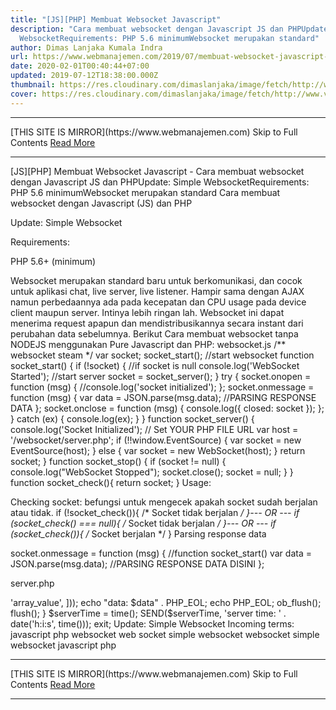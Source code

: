 ```yaml
---
title: "[JS][PHP] Membuat Websocket Javascript"
description: "Cara membuat websocket dengan Javascript JS dan PHPUpdate: Simple
  WebsocketRequirements: PHP 5.6 minimumWebsocket merupakan standard"
author: Dimas Lanjaka Kumala Indra
url: https://www.webmanajemen.com/2019/07/membuat-websocket-javascript-php.html
date: 2020-02-01T00:40:44+07:00
updated: 2019-07-12T18:38:00.000Z
thumbnail: https://res.cloudinary.com/dimaslanjaka/image/fetch/http://www.victim-site.com/img/snapshots/websocket.png
cover: https://res.cloudinary.com/dimaslanjaka/image/fetch/http://www.victim-site.com/img/snapshots/websocket.png
---
```


<hr/> [THIS SITE IS MIRROR](https://www.webmanajemen.com) Skip to Full Contents <a href="https://www.webmanajemen.com/2019/07/membuat-websocket-javascript-php.html" rel="follow" class="button" id="read-more">Read More</a> <hr/> [JS][PHP] Membuat Websocket Javascript - Cara membuat websocket dengan Javascript JS dan PHPUpdate: Simple WebsocketRequirements: PHP 5.6 minimumWebsocket merupakan standard Cara membuat websocket dengan Javascript (JS) dan PHP

Update: Simple Websocket

Requirements: 

PHP 5.6+ (minimum) 

Websocket merupakan standard baru untuk berkomunikasi, dan cocok untuk aplikasi chat, live server, live listener. Hampir sama dengan AJAX namun perbedaannya ada pada kecepatan dan CPU usage pada device client maupun server. Intinya lebih ringan lah.
Websocket ini dapat menerima request apapun dan mendistribusikannya secara instant dari perubahan data sebelumnya. Berikut Cara membuat websocket tanpa NODEJS menggunakan Pure Javascript dan PHP:
websocket.js
/** websocket steam */
var socket;
socket_start(); //start websocket
function socket_start() {
  if (!socket) { //if socket is null
    console.log('WebSocket Started'); //start server
    socket = socket_server();
  }
  try {
    socket.onopen = function (msg) {
      //console.log('socket initialized');
    };
    socket.onmessage = function (msg) {
      var data = JSON.parse(msg.data);
      //PARSING RESPONSE DATA
    };
    socket.onclose = function (msg) {
      console.log({ closed: socket });
    };
  }
  catch (ex) {
    console.log(ex);
  }
}
function socket_server() {
  console.log('Socket Initialized');
  // Set YOUR PHP FILE URL
  var host = '/websocket/server.php'; 
  if (!!window.EventSource) {
    var socket = new EventSource(host);
  } else {
    var socket = new WebSocket(host);
  }
  return socket;
}
function socket_stop() {
  if (socket != null) {
    console.log("WebSocket Stopped");
    socket.close();
    socket = null;
  }
}
function socket_check(){
  return socket;
}
Usage:

Checking socket: befungsi untuk mengecek apakah socket sudah berjalan atau tidak.
if (!socket_check()){
  /* Socket tidak berjalan */
}--- OR ---
if (socket_check() === null){
  /* Socket tidak berjalan */
}--- OR ---
if (socket_check()){
  /* Socket berjalan */
}
Parsing response data

socket.onmessage = function (msg) { //function socket_start()
   var data = JSON.parse(msg.data);
   //PARSING RESPONSE DATA DISINI
};

server.php
<?php
header('X-Robots-Tag: noindex, nofollow', true);
header('Content-Type: text/event-stream');
header('Cache-Control: no-store, no-cache, must-revalidate, max-age=0');
header('Cache-Control: post-check=0, pre-check=0', false);
header('Cache-Control: no-cache');
function SEND($id, $msg)
{  echo "id: $id" . PHP_EOL;
  $data = trim(json_encode([ //encoding JSON untuk data yang panjang
    'array_key' => 'array_value',
  ]));
  echo "data: $data" . PHP_EOL;
  echo PHP_EOL;
  ob_flush();
  flush();
}
$serverTime = time();
SEND($serverTime, 'server time: ' . date('h:i:s', time()));
exit;

Update: Simple Websocket
 
Incoming terms:
javascript
php
websocket
web socket
simple websocket
websocket simple
websocket javascript php <hr/> [THIS SITE IS MIRROR](https://www.webmanajemen.com) Skip to Full Contents <a href="https://www.webmanajemen.com/2019/07/membuat-websocket-javascript-php.html" rel="follow" class="button" id="read-more">Read More</a> <hr/>